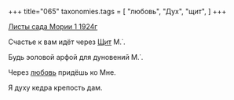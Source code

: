 +++
title="065"
taxonomies.tags = [
 "любовь",
 "Дух",
 "щит",
]
+++

[Листы сада Мории 1 1924г](/agni/1924)

Счастье к вам идёт через [Щит](/tags/щит) М.˙.   

Будь эоловой арфой для дуновений М.˙.   

Через [любовь](/tags/любовь) придёшь ко Мне.   

Я духу кедра крепость дам.   

